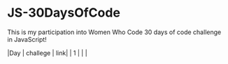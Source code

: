 # JS-30DaysOfCode
This is my participation into Women Who Code 30 days of code challenge in JavaScript!

|Day | challege | link|
| 1  |          |     |
